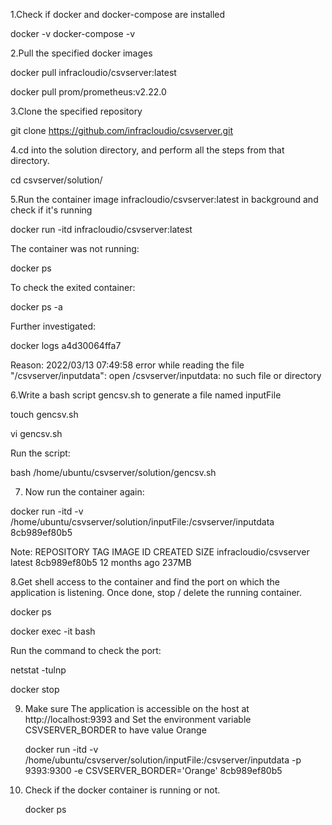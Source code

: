 1.Check if docker and docker-compose are installed

  docker -v
  docker-compose -v
  
2.Pull the specified docker images

  docker pull infracloudio/csvserver:latest
  
  docker pull prom/prometheus:v2.22.0
  
3.Clone the specified repository

  git clone https://github.com/infracloudio/csvserver.git
  
4.cd into the solution directory, and perform all the steps from that directory.

  cd csvserver/solution/
  
5.Run the container image infracloudio/csvserver:latest in background and check if it's running

  docker run -itd infracloudio/csvserver:latest
  
  The container was not running:
  
  docker ps
  
  To check the exited container:
  
  docker ps -a
  
  Further investigated:
  
  docker logs a4d30064ffa7
  
  Reason: 2022/03/13 07:49:58 error while reading the file "/csvserver/inputdata": open /csvserver/inputdata: no such file or directory
  
6.Write a bash script gencsv.sh to generate a file named inputFile

  touch gencsv.sh
  
  vi gencsv.sh
  
  Run the script:
  
  bash /home/ubuntu/csvserver/solution/gencsv.sh

7. Now run the container again:

  docker run -itd -v /home/ubuntu/csvserver/solution/inputFile:/csvserver/inputdata 8cb989ef80b5
  
  Note: REPOSITORY                              TAG              IMAGE ID       CREATED         SIZE
        infracloudio/csvserver                  latest           8cb989ef80b5   12 months ago   237MB
	
8.Get shell access to the container and find the port on which the application is listening. Once done, stop / delete the running container.

  docker ps
  
  docker exec -it <container-id> bash
	
  Run the command to check the port:
	
  netstat -tulnp
	
  docker stop <container-id>
  
9. Make sure The application is accessible on the host at http://localhost:9393 and Set the environment variable CSVSERVER_BORDER to have value Orange
	
   docker run -itd -v /home/ubuntu/csvserver/solution/inputFile:/csvserver/inputdata -p 9393:9300 -e CSVSERVER_BORDER='Orange' 8cb989ef80b5
   
10. Check if the docker container is running or not.
	
	docker ps
